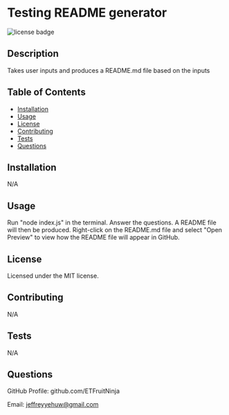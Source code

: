 # Testing README generator
![license badge](https://img.shields.io/badge/license-MIT-green)

## Description

Takes user inputs and produces a README.md file based on the inputs

## Table of Contents
- [Installation](#installation)
- [Usage](#usage)
- [License](#license)
- [Contributing](#contributing)
- [Tests](#tests)
- [Questions](#questions)

## Installation

N/A

## Usage

Run "node index.js" in the terminal. Answer the questions. A README file will then be produced. Right-click on the README.md file and select "Open Preview" to view how the README file will appear in GitHub.

## License

Licensed under the MIT license.

## Contributing

N/A

## Tests

N/A

## Questions

GitHub Profile: github.com/ETFruitNinja

Email: jeffreyyehuw@gmail.com